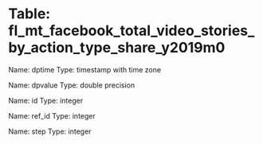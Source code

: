 Table: fl_mt_facebook_total_video_stories_by_action_type_share_y2019m0
======================================================================

Name: dptime
Type: timestamp with time zone

Name: dpvalue
Type: double precision

Name: id
Type: integer

Name: ref_id
Type: integer

Name: step
Type: integer

